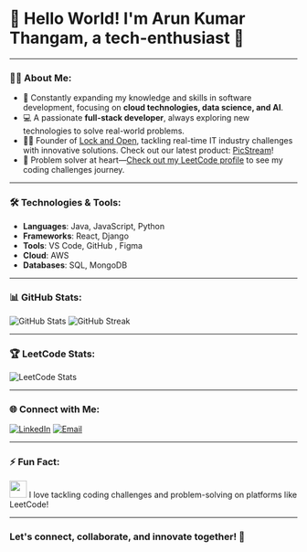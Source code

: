 # 👋 Hello World! I'm Arun Kumar Thangam, a tech-enthusiast 🚀

---

### 🧑‍💻 About Me:
- 🌱 Constantly expanding my knowledge and skills in software development, focusing on **cloud technologies, data science, and AI**.
- 💻 A passionate **full-stack developer**, always exploring new technologies to solve real-world problems.
- 👨‍💼 Founder of [Lock and Open](https://lockandopen.in/), tackling real-time IT industry challenges with innovative solutions. Check out our latest product: [PicStream](https://picstream.lockandopen.in/)!
- 🤖 Problem solver at heart—[Check out my LeetCode profile](https://leetcode.com/arun22062001) to see my coding challenges journey.

---

### 🛠 Technologies & Tools:
- **Languages**: Java, JavaScript, Python
- **Frameworks**: React, Django
- **Tools**: VS Code, GitHub , Figma
- **Cloud**: AWS
- **Databases**: SQL, MongoDB

---

### 📊 GitHub Stats:

![GitHub Stats](https://github-readme-stats.vercel.app/api?username=arunkumarthangam22&show_icons=true&theme=radical)
![GitHub Streak](https://streak-stats.demolab.com?user=arunkumarthangam22&theme=radical)

---

### 🏆 LeetCode Stats:

![LeetCode Stats](https://leetcard.jacoblin.cool/arun22062001?theme=dark&animation=true)

---

### 🌐 Connect with Me:
[![LinkedIn](https://img.shields.io/badge/-LinkedIn-blue?style=flat&logo=linkedin&logoColor=white)](https://www.linkedin.com/in/arunkumar-thangam/)
[![Email](https://img.shields.io/badge/-Email-red?style=flat&logo=gmail&logoColor=white)](mailto:arunkumarthangam22.com)

---

### ⚡ Fun Fact:
<img src="https://media.giphy.com/media/LmNwrBhejkK9EFP504/giphy.gif" width="30"> I love tackling coding challenges and problem-solving on platforms like LeetCode!

---

### Let's connect, collaborate, and innovate together! 🚀


